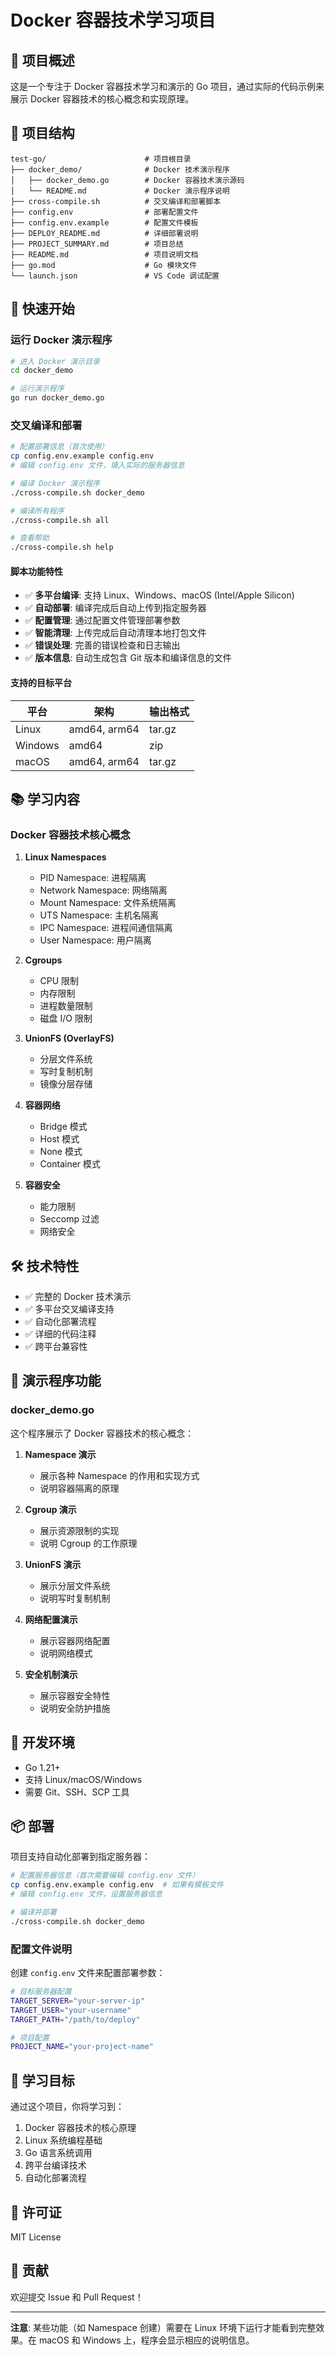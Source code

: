 # Docker 容器技术学习项目

## 🐳 项目概述

这是一个专注于 Docker 容器技术学习和演示的 Go 项目，通过实际的代码示例来展示 Docker 容器技术的核心概念和实现原理。

## 📁 项目结构

```
test-go/                      # 项目根目录
├── docker_demo/              # Docker 技术演示程序
│   ├── docker_demo.go        # Docker 容器技术演示源码
│   └── README.md             # Docker 演示程序说明
├── cross-compile.sh          # 交叉编译和部署脚本
├── config.env                # 部署配置文件
├── config.env.example        # 配置文件模板
├── DEPLOY_README.md          # 详细部署说明
├── PROJECT_SUMMARY.md        # 项目总结
├── README.md                 # 项目说明文档
├── go.mod                    # Go 模块文件
└── launch.json               # VS Code 调试配置
```

## 🚀 快速开始

### 运行 Docker 演示程序

```bash
# 进入 Docker 演示目录
cd docker_demo

# 运行演示程序
go run docker_demo.go
```

### 交叉编译和部署

```bash
# 配置部署信息（首次使用）
cp config.env.example config.env
# 编辑 config.env 文件，填入实际的服务器信息

# 编译 Docker 演示程序
./cross-compile.sh docker_demo

# 编译所有程序
./cross-compile.sh all

# 查看帮助
./cross-compile.sh help
```

#### 脚本功能特性

- ✅ **多平台编译**: 支持 Linux、Windows、macOS (Intel/Apple Silicon)
- ✅ **自动部署**: 编译完成后自动上传到指定服务器
- ✅ **配置管理**: 通过配置文件管理部署参数
- ✅ **智能清理**: 上传完成后自动清理本地打包文件
- ✅ **错误处理**: 完善的错误检查和日志输出
- ✅ **版本信息**: 自动生成包含 Git 版本和编译信息的文件

#### 支持的目标平台

| 平台 | 架构 | 输出格式 |
|------|------|----------|
| Linux | amd64, arm64 | tar.gz |
| Windows | amd64 | zip |
| macOS | amd64, arm64 | tar.gz |

## 📚 学习内容

### Docker 容器技术核心概念

1. **Linux Namespaces**
   - PID Namespace: 进程隔离
   - Network Namespace: 网络隔离
   - Mount Namespace: 文件系统隔离
   - UTS Namespace: 主机名隔离
   - IPC Namespace: 进程间通信隔离
   - User Namespace: 用户隔离

2. **Cgroups**
   - CPU 限制
   - 内存限制
   - 进程数量限制
   - 磁盘 I/O 限制

3. **UnionFS (OverlayFS)**
   - 分层文件系统
   - 写时复制机制
   - 镜像分层存储

4. **容器网络**
   - Bridge 模式
   - Host 模式
   - None 模式
   - Container 模式

5. **容器安全**
   - 能力限制
   - Seccomp 过滤
   - 网络安全

## 🛠️ 技术特性

- ✅ 完整的 Docker 技术演示
- ✅ 多平台交叉编译支持
- ✅ 自动化部署流程
- ✅ 详细的代码注释
- ✅ 跨平台兼容性

## 📖 演示程序功能

### docker_demo.go

这个程序展示了 Docker 容器技术的核心概念：

1. **Namespace 演示**
   - 展示各种 Namespace 的作用和实现方式
   - 说明容器隔离的原理

2. **Cgroup 演示**
   - 展示资源限制的实现
   - 说明 Cgroup 的工作原理

3. **UnionFS 演示**
   - 展示分层文件系统
   - 说明写时复制机制

4. **网络配置演示**
   - 展示容器网络配置
   - 说明网络模式

5. **安全机制演示**
   - 展示容器安全特性
   - 说明安全防护措施

## 🔧 开发环境

- Go 1.21+
- 支持 Linux/macOS/Windows
- 需要 Git、SSH、SCP 工具

## 📦 部署

项目支持自动化部署到指定服务器：

```bash
# 配置服务器信息（首次需要编辑 config.env 文件）
cp config.env.example config.env  # 如果有模板文件
# 编辑 config.env 文件，设置服务器信息

# 编译并部署
./cross-compile.sh docker_demo
```

### 配置文件说明

创建 `config.env` 文件来配置部署参数：

```bash
# 目标服务器配置
TARGET_SERVER="your-server-ip"
TARGET_USER="your-username"
TARGET_PATH="/path/to/deploy"

# 项目配置
PROJECT_NAME="your-project-name"
```

## 🎯 学习目标

通过这个项目，你将学习到：

1. Docker 容器技术的核心原理
2. Linux 系统编程基础
3. Go 语言系统调用
4. 跨平台编译技术
5. 自动化部署流程

## 📄 许可证

MIT License

## 🤝 贡献

欢迎提交 Issue 和 Pull Request！

---

**注意**: 某些功能（如 Namespace 创建）需要在 Linux 环境下运行才能看到完整效果。在 macOS 和 Windows 上，程序会显示相应的说明信息。
